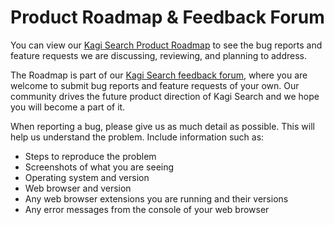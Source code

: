 # Product Roadmap & Feedback Forum

You can view our [Kagi Search Product Roadmap](https://kagifeedback.org/roadmap) to see the bug reports and feature requests we are discussing, reviewing, and planning to address.

The Roadmap is part of our [Kagi Search feedback forum](https://kagifeedback.org), where you are welcome to submit bug reports and feature requests of your own. Our community drives the future product direction of Kagi Search and we hope you will become a part of it.

When reporting a bug, please give us as much detail as possible. This will help us understand the problem. Include information such as:

- Steps to reproduce the problem
- Screenshots of what you are seeing
- Operating system and version
- Web browser and version
- Any web browser extensions you are running and their versions
- Any error messages from the console of your web browser
